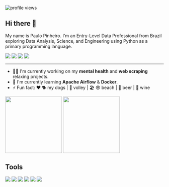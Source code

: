<!-- https://yhype.me/dashboard  -->
![profile views](https://komarev.com/ghpvc/?username=pplpauloo&style=flat-square)
## Hi there 👋

My name is Paulo Pinheiro. I'm an Entry-Level Data Professional from Brazil exploring Data Analysis, Science, and Engineering using Python as a primary programming language.

<!-- links externos -->
<div>
  <a href='https://wa.me/081996646530' target='_blank'><img src='https://img.shields.io/badge/WhatsApp-25D366?style=for-the-badge&logo=whatsapp&logoColor=white' target='_blank'></a>
  <a href='mailto:pplpauloo@gmail.com' target='_blank'><img src='https://img.shields.io/badge/Gmail-D14836?style=for-the-badge&logo=gmail&logoColor=white' target='_blank'></a>
  <a href='https://linkedin.com/in/pplpauloo' target='_blank'><img src='https://img.shields.io/badge/LinkedIn-0077B5?style=for-the-badge&logo=linkedin&logoColor=white' target='_blank'></a>
  <a href='https://pplpauloo.medium.com' target='_blank'><img src='https://img.shields.io/badge/Medium-12100E?style=for-the-badge&logo=medium&logoColor=white' target='_blank'></a>
</div>
<hr>

- 💆‍♂️ I'm currently working on my **mental health** and **web scraping** relaxing projects.
- 🌱 I'm currently learning **Apache Airflow** & **Docker**.
- ⚡ Fun fact: ❤️ 🐕 my dogs | 🏐 volley | 🏖️ 😎 beach | 🍻 beer | 🍷 wine

<div>
  <img height='180em', src='https://github-readme-stats.vercel.app/api?username=pplpauloo&show_icons=true&theme=tokyonight&hide="total-issues"'>
  <img height='180em', src='https://github-readme-stats.vercel.app/api/top-langs/?username=pplpauloo&theme=tokyonight'>
</div>

## Tools
<div>
  <img src='https://img.shields.io/badge/Python-3776AB?style=for-the-badge&logo=python&logoColor=white' target='_blank'>
  <img src='https://img.shields.io/badge/MySQL-00000F?style=for-the-badge&logo=mysql&logoColor=white' target='_blank'>
  <img src='https://img.shields.io/badge/MongoDB-4EA94B?style=for-the-badge&logo=mongodb&logoColor=white' target='_blank'>
  <img src='https://img.shields.io/badge/Heroku-430098?style=for-the-badge&logo=heroku&logoColor=white' target='_blank'>
  <img src='https://img.shields.io/badge/Amazon_AWS-232F3E?style=for-the-badge&logo=amazon-aws&logoColor=white' target='_blank'>
  <img src='https://img.shields.io/badge/Google_Cloud-4285F4?style=for-the-badge&logo=google-cloud&logoColor=white' target='_blank'>
</div>
